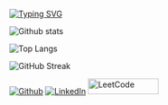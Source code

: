 [![Typing SVG](https://readme-typing-svg.herokuapp.com?multiline=true&width=500&lines=Software+Engineer.++++++++++)](https://git.io/typing-svg)

![Github stats](https://github-readme-stats.vercel.app/api?username=mdmudassir7&theme=highcontrast&show_icons=true&count_private=true)

![Top Langs](https://github-readme-stats.vercel.app/api/top-langs/?username=mdmudassir7&layout=compact)

![GitHub Streak](https://github-readme-streak-stats.herokuapp.com?user=mdmudassir7&theme=dark&hide_border=true)

<p><a href="https://github.com/mdmudassir7" target="_blank"><img alt="Github" src="https://img.shields.io/badge/GitHub-%2312100E.svg?&style=for-the-badge&logo=Github&logoColor=white" /></a> <a href="https://www.linkedin.com/in/mohammed-mudassir-a715161a6/" target="_blank"><img alt="LinkedIn" src="https://img.shields.io/badge/linkedin-%230077B5.svg?&style=for-the-badge&logo=linkedin&logoColor=white" /></a> <a   style="height: 20px; width: 30px;" href="https://leetcode.com/mohammedmudassir200/"target="_blank"><img alt="LeetCode" src="https://cdn.icon-icons.com/icons2/2530/PNG/512/leetcode_button_icon_151892.png" style="height: 28px; width: 125px;"/></a>
</p>

